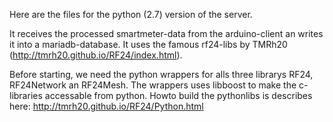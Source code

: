 Here are the files for the python (2.7) version of the server.

It receives the processed smartmeter-data from the arduino-client an writes it into a mariadb-database.
It uses the famous rf24-libs by TMRh20 (http://tmrh20.github.io/RF24/index.html).

Before starting, we need the python wrappers for alls three librarys RF24, RF24Network an RF24Mesh.
The wrappers uses libboost to make the c-libraries accessable from python.
Howto build the pythonlibs is describes here: http://tmrh20.github.io/RF24/Python.html
